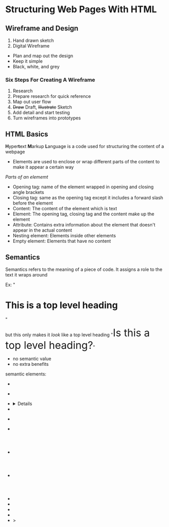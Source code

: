 # Structuring Web Pages With HTML #

## Wireframe and Design ##

1. Hand drawn sketch
2. Digital Wireframe

* Plan and map out the design
* Keep it simple
* Black, white, and grey

### Six Steps For Creating A Wireframe ###
1. Research
2. Prepare research for quick reference
3. Map out user flow
4. ~~Draw~~ Draft, ~~Illustrate~~ Sketch
5. Add detail and start testing
6. Turn wireframes into prototypes

## HTML Basics ##
**H**yper**t**ext **M**arkup **L**anguage is a code used for structuring the content of a webpage

* Elements are used to enclose or wrap different parts of the content to make it appear a certain way

*Parts of an elememt*
* Opening tag: name of the element wrapped in opening and closing angle brackets
* Closing tag: same as the opening tag except it includes a forward slash before the element
* Content: The content of the element which is text
* Element: The opening tag, closing tag and the content make up the element
* Attribute: Contains extra information about the element that doesn't appear in the actual content
* Nesting element: Elements inside other elements
* Empty element: Elements that have no content

## Semantics ##
Semantics refers to the meaning of a piece of code. It assigns a role to the text it wraps around

Ex: 
"<h1>This is a top level heading</h1>"

but this only makes it *look* like a top level heading
"<span style="font-size: 32px; margin: 21px 0;">Is this a top level heading?</span>"
* no semantic value
* no extra benefits

semantic elements:
* <article> 
* <aside>
* <details>
* <figcaption>
* <figure>
* <footer>
* <header>
* <main>
* <mark>
* <nav>
* <section>
* <summary>
* <time>>
>